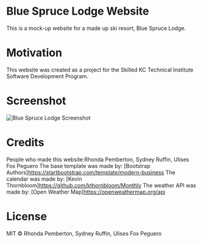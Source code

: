 # Blue Spruce Lodge Website
This is a mock-up website for a made up ski resort, Blue Spruce Lodge.

# Motivation
This website was created as a project for the Skilled KC Technical Institute Software Development Program.

# Screenshot

![Blue Spruce Lodge Screenshot](https://github.com/UlisesPeguero/ski-resort/blob/develop/img/web-preview.png)
 
# Credits
People who made this website:Rhonda Pemberton, Sydney Ruffin, Ulises Fox Peguero
The base template was made by: [Bootstrap Authors]https://startbootstrap.com/template/modern-business
The calendar was made by: [Kevin Thornbloom]https://github.com/kthornbloom/Monthly
The weather API was made by: [Open Weather Map]https://openweathermap.org/api
 
# License
MIT © Rhonda Pemberton, Sydney Ruffin, Ulises Fox Peguero




